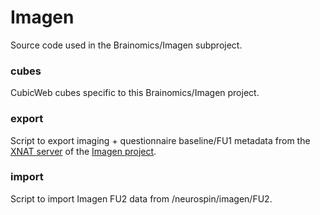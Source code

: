 # Imagen

Source code used in the Brainomics/Imagen subproject.

### cubes
CubicWeb cubes specific to this Brainomics/Imagen project.

### export
Script to export imaging + questionnaire baseline/FU1 metadata from the [XNAT server](https://imagen.cea.fr/) of the [Imagen project](http://www.imagen-europe.com/).

### import
Script to import Imagen FU2 data from /neurospin/imagen/FU2.
